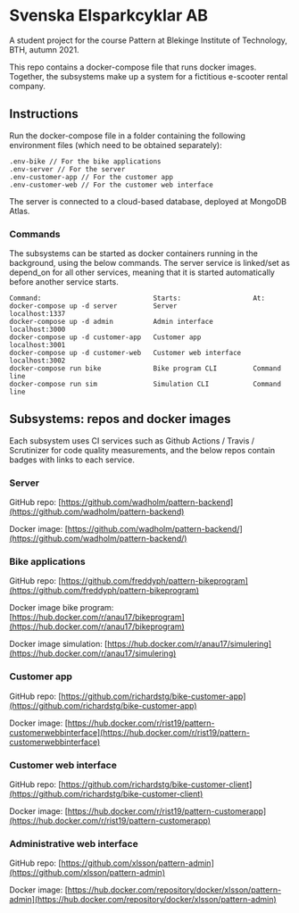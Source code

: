 # Svenska Elsparkcyklar AB
A student project for the course Pattern at Blekinge Institute of Technology, BTH, autumn 2021.

This repo contains a docker-compose file that runs docker images. Together, the subsystems make up a system for a fictitious e-scooter rental company.

## Instructions

Run the docker-compose file in a folder containing the following environment files (which need to be obtained separately):

```
.env-bike // For the bike applications
.env-server // For the server
.env-customer-app // For the customer app
.env-customer-web // For the customer web interface
```

The server is connected to a cloud-based database, deployed at MongoDB Atlas.

### Commands

The subsystems can be started as docker containers running in the background, using the below commands. The server service is linked/set as depend_on for all other services, meaning that it is started automatically before another service starts.

```
Command:                            Starts:                  At:  
docker-compose up -d server         Server                   localhost:1337
docker-compose up -d admin          Admin interface          localhost:3000
docker-compose up -d customer-app   Customer app             localhost:3001
docker-compose up -d customer-web   Customer web interface   localhost:3002
docker-compose run bike             Bike program CLI         Command line
docker-compose run sim              Simulation CLI           Command line
```

## Subsystems: repos and docker images

Each subsystem uses CI services such as Github Actions / Travis / Scrutinizer for code quality measurements, and the below repos contain badges with links to each service.

### Server
GitHub repo: [https://github.com/wadholm/pattern-backend](https://github.com/wadholm/pattern-backend)

Docker image: [https://github.com/wadholm/pattern-backend/](https://github.com/wadholm/pattern-backend/)

### Bike applications
GitHub repo: [https://github.com/freddyph/pattern-bikeprogram](https://github.com/freddyph/pattern-bikeprogram)

Docker image bike program: [https://hub.docker.com/r/anau17/bikeprogram](https://hub.docker.com/r/anau17/bikeprogram)

Docker image simulation: [https://hub.docker.com/r/anau17/simulering](https://hub.docker.com/r/anau17/simulering)

### Customer app
GitHub repo: [https://github.com/richardstg/bike-customer-app](https://github.com/richardstg/bike-customer-app)

Docker image: [https://hub.docker.com/r/rist19/pattern-customerwebbinterface](https://hub.docker.com/r/rist19/pattern-customerwebbinterface)

### Customer web interface
GitHub repo: [https://github.com/richardstg/bike-customer-client](https://github.com/richardstg/bike-customer-client)

Docker image: [https://hub.docker.com/r/rist19/pattern-customerapp](https://hub.docker.com/r/rist19/pattern-customerapp)

### Administrative web interface
GitHub repo: [https://github.com/xlsson/pattern-admin](https://github.com/xlsson/pattern-admin)

Docker image: [https://hub.docker.com/repository/docker/xlsson/pattern-admin](https://hub.docker.com/repository/docker/xlsson/pattern-admin)
